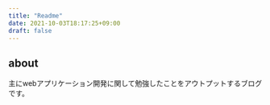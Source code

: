 ```yaml
---
title: "Readme"
date: 2021-10-03T18:17:25+09:00
draft: false
---
```

## about
主にwebアプリケーション開発に関して勉強したことをアウトプットするブログです。